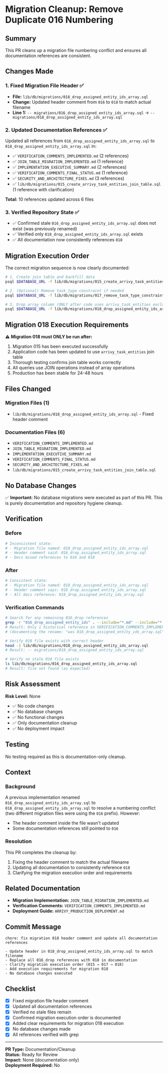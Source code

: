 # Migration Cleanup: Remove Duplicate 016 Numbering

## Summary
This PR cleans up a migration file numbering conflict and ensures all documentation references are consistent.

## Changes Made

### 1. Fixed Migration File Header ✅
- **File:** `lib/db/migrations/018_drop_assigned_entity_ids_array.sql`
- **Change:** Updated header comment from `016` to `018` to match actual filename
- **Line 1:** `-- migrations/016_drop_assigned_entity_ids_array.sql` → `-- migrations/018_drop_assigned_entity_ids_array.sql`

### 2. Updated Documentation References ✅
Updated all references from `016_drop_assigned_entity_ids_array.sql` to `018_drop_assigned_entity_ids_array.sql` in:

- ✅ `VERIFICATION_COMMENTS_IMPLEMENTED.md` (2 references)
- ✅ `JOIN_TABLE_MIGRATION_IMPLEMENTED.md` (1 reference)
- ✅ `IMPLEMENTATION_EXECUTIVE_SUMMARY.md` (2 references)
- ✅ `VERIFICATION_COMMENTS_FINAL_STATUS.md` (1 reference)
- ✅ `SECURITY_AND_ARCHITECTURE_FIXES.md` (3 references)
- ✅ `lib/db/migrations/015_create_arrivy_task_entities_join_table.sql` (1 reference with clarification)

**Total:** 10 references updated across 6 files

### 3. Verified Repository State ✅
- ✅ Confirmed stale `016_drop_assigned_entity_ids_array.sql` does not exist (was previously renamed)
- ✅ Verified only `018_drop_assigned_entity_ids_array.sql` exists
- ✅ All documentation now consistently references `018`

## Migration Execution Order

The correct migration sequence is now clearly documented:

```bash
# 1. Create join table and backfill data
psql $DATABASE_URL -f lib/db/migrations/015_create_arrivy_task_entities_join_table.sql

# 2. (Optional) Remove task_type constraint if needed
psql $DATABASE_URL -f lib/db/migrations/017_remove_task_type_constraint.sql

# 3. Drop array column (ONLY after code uses arrivy_task_entities exclusively)
psql $DATABASE_URL -f lib/db/migrations/018_drop_assigned_entity_ids_array.sql
```

## Migration 018 Execution Requirements

⚠️ **Migration 018 must ONLY be run after:**
1. Migration 015 has been executed successfully
2. Application code has been updated to use `arrivy_task_entities` join table
3. Thorough testing confirms join table works correctly
4. All queries use JOIN operations instead of array operations
5. Production has been stable for 24-48 hours

## Files Changed

### Migration Files (1)
- `lib/db/migrations/018_drop_assigned_entity_ids_array.sql` - Fixed header comment

### Documentation Files (6)
- `VERIFICATION_COMMENTS_IMPLEMENTED.md`
- `JOIN_TABLE_MIGRATION_IMPLEMENTED.md`
- `IMPLEMENTATION_EXECUTIVE_SUMMARY.md`
- `VERIFICATION_COMMENTS_FINAL_STATUS.md`
- `SECURITY_AND_ARCHITECTURE_FIXES.md`
- `lib/db/migrations/015_create_arrivy_task_entities_join_table.sql`

## No Database Changes

✅ **Important:** No database migrations were executed as part of this PR. This is purely documentation and repository hygiene cleanup.

## Verification

### Before
```bash
# Inconsistent state:
# - Migration file named: 018_drop_assigned_entity_ids_array.sql
# - Header comment said: 016_drop_assigned_entity_ids_array.sql
# - Docs mixed references to 016 and 018
```

### After
```bash
# Consistent state:
# - Migration file named: 018_drop_assigned_entity_ids_array.sql
# - Header comment says: 018_drop_assigned_entity_ids_array.sql
# - All docs reference: 018_drop_assigned_entity_ids_array.sql
```

### Verification Commands
```bash
# Search for any remaining 016_drop references
grep -r "016_drop_assigned_entity_ids" . --include="*.md" --include="*.sql"
# Result: Only 1 historical reference in VERIFICATION_COMMENTS_IMPLEMENTED.md
# (documenting the rename: "was 016_drop_assigned_entity_ids_array.sql")

# Verify 018 file exists with correct header
head -1 lib/db/migrations/018_drop_assigned_entity_ids_array.sql
# Result: -- migrations/018_drop_assigned_entity_ids_array.sql

# Verify no stale 016 file exists
ls lib/db/migrations/016_drop_assigned_entity_ids_array.sql
# Result: file not found (as expected)
```

## Risk Assessment

**Risk Level:** None

- ✅ No code changes
- ✅ No database changes
- ✅ No functional changes
- ✅ Only documentation cleanup
- ✅ No deployment impact

## Testing

No testing required as this is documentation-only cleanup.

## Context

### Background
A previous implementation renamed `016_drop_assigned_entity_ids_array.sql` to `018_drop_assigned_entity_ids_array.sql` to resolve a numbering conflict (two different migration files were using the `016` prefix). However:
- The header comment inside the file wasn't updated
- Some documentation references still pointed to `016`

### Resolution
This PR completes the cleanup by:
1. Fixing the header comment to match the actual filename
2. Updating all documentation to consistently reference `018`
3. Clarifying the migration execution order and requirements

## Related Documentation

- **Migration Implementation:** `JOIN_TABLE_MIGRATION_IMPLEMENTED.md`
- **Verification Comments:** `VERIFICATION_COMMENTS_IMPLEMENTED.md`
- **Deployment Guide:** `ARRIVY_PRODUCTION_DEPLOYMENT.md`

## Commit Message

```
chore: fix migration 018 header comment and update all documentation references

- Update header in 018_drop_assigned_entity_ids_array.sql to match filename
- Replace all 016_drop references with 018 in documentation
- Clarify migration execution order (015 → 017 → 018)
- Add execution requirements for migration 018
- No database changes executed
```

## Checklist

- [x] Fixed migration file header comment
- [x] Updated all documentation references
- [x] Verified no stale files remain
- [x] Confirmed migration execution order is documented
- [x] Added clear requirements for migration 018 execution
- [x] No database changes made
- [x] All references verified with grep

---

**PR Type:** Documentation/Cleanup  
**Status:** Ready for Review  
**Impact:** None (documentation only)  
**Deployment Required:** No



